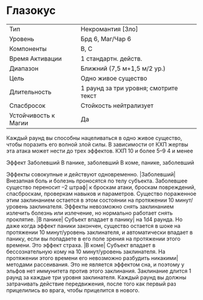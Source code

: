 
# Глазокус

| | |
|---|---|
|Тип|Некромантия [Зло]|
|Уровень| Брд 6, Маг/Чар 6|
|Компоненты| В, С|
|Время Активации| 1 стандартн. действ.|
|Диапазон| Ближний (7,5 м+1,5 м/2 ур.)|
|Цель| Одно живое существо|
|Длительность| 1 раунд за три уровня; смотрите текст|
|Спасбросок| Стойкость нейтрализует|
|Устойчивость к Магии| Да|

Каждый раунд вы способны нацеливаться в одно живое существо, чтобы поразить его волной злой силы. В зависимости от КХП жертвы эта атака может нести до трех эффектов.
КХП
10 и более
5–9
4 и менее

Эффект
Заболевший
В панике, заболевший
В коме, панике, заболевший

Эффекты совокупные и действуют одновременно. |Заболевший| Внезапная боль и болезнь проносятся по телу субъекта. Заболевшее существо переносит –2 штраф| к броскам атаки, броскам повреждений, спасброскам, проверкам навыков и параметров. Существо пораженное этим заклинанием остается в этом состоянии на протяжении 10 минут/уровень заклинателя. Эффекты невозможно снять заклинанием излечить болезнь или излечение, но нормально работает снять проклятие. |В панике| Субъект впадает в панику| на 1d4 раунда. Но даже когда эффект паники закончен, существо остается в шоке на протяжении 10 минут/уровень заклинателя, и автоматически впадает в панику, если вы попадаете в его поле зрения на протяжении этого времени. Это эффект страха. |В коме| Субъект впадает в бессознательную кому на 10 минут/уровень заклинателя. На протяжении этого времени его невозможно разбудить никакими| методами рассеивания. Это не является эффектом сна, и поэтому у эльфов нет иммунитета против этого заклинания. Заклинание длится 1 раунд за каждые три уровня заклинателя. Каждый раунд вы должны затрачивать действие передвижения, после того как первый раз прицелились во врага, чтобы прицелится в нового.